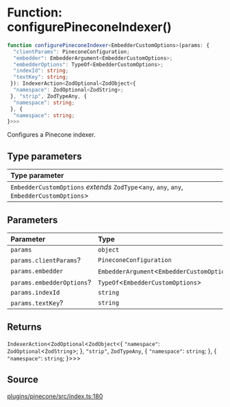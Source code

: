# Function: configurePineconeIndexer()

```ts
function configurePineconeIndexer<EmbedderCustomOptions>(params: {
  "clientParams": PineconeConfiguration;
  "embedder": EmbedderArgument<EmbedderCustomOptions>;
  "embedderOptions": TypeOf<EmbedderCustomOptions>;
  "indexId": string;
  "textKey": string;
 }): IndexerAction<ZodOptional<ZodObject<{
  "namespace": ZodOptional<ZodString>;
 }, "strip", ZodTypeAny, {
  "namespace": string;
 }, {
  "namespace": string;
}>>>
```

Configures a Pinecone indexer.

## Type parameters

| Type parameter |
| :------ |
| `EmbedderCustomOptions` *extends* `ZodType`\<`any`, `any`, `any`, `EmbedderCustomOptions`\> |

## Parameters

| Parameter | Type |
| :------ | :------ |
| `params` | `object` |
| `params.clientParams`? | `PineconeConfiguration` |
| `params.embedder` | `EmbedderArgument`\<`EmbedderCustomOptions`\> |
| `params.embedderOptions`? | `TypeOf`\<`EmbedderCustomOptions`\> |
| `params.indexId` | `string` |
| `params.textKey`? | `string` |

## Returns

`IndexerAction`\<`ZodOptional`\<`ZodObject`\<\{
  `"namespace"`: `ZodOptional`\<`ZodString`\>;
 \}, `"strip"`, `ZodTypeAny`, \{
  `"namespace"`: `string`;
 \}, \{
  `"namespace"`: `string`;
 \}\>\>\>

## Source

[plugins/pinecone/src/index.ts:180](https://github.com/firebase/genkit/blob/9cb10ef63dd6659f1a31ffd2367b7efa8acc10e5/js/plugins/pinecone/src/index.ts#L180)
